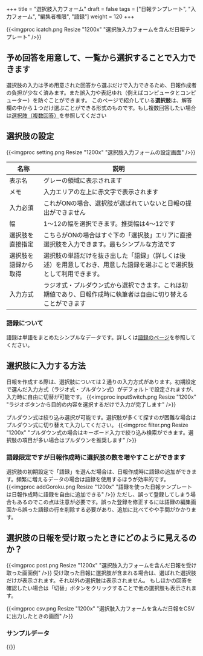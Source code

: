 +++
title = "選択肢入力フォーム"
draft = false
tags = ["日報テンプレート", "入力フォーム", "編集者権限", "語録"]
weight = 120
+++

{{<imgproc icatch.png Resize "1200x" "選択肢入力フォームを含んだ日報テンプレート" />}}

## 予め回答を用意して、一覧から選択することで入力できます

選択肢の入力は予め用意された回答から選ぶだけで入力できるため、日報作成者の負担が少なく済みます。また誤入力や表記ゆれ（例えばコンピュータとコンピューター）を防ぐことができます。
このページで紹介している**選択肢**は、解答欄の中から１つだけ選ぶことができる形式のものです。もし複数回答したい場合は[選択肢（複数回答）](/org/groupsetting/template/select2/)を参照してください

## 選択肢の設定

{{<imgproc setting.png Resize "1200x" "選択肢入力フォームの設定画面" />}}

|名称|説明|
|---|---|
|表示名|グレーの領域に表示されます|
|メモ|入力エリアの左上に赤文字で表示されます|
|入力必須|これがONの場合、選択肢が選ばれていないと日報の提出ができません|
|幅|1〜12の幅を選択できます。推奨幅は4〜12です|
|選択肢を直接指定|こちらがONの場合はすぐ下の「選択肢」エリアに直接選択肢を入力できます。最もシンプルな方法です|
|選択肢を語録から取得|選択肢の単語だけを抜き出した「語録」（詳しくは後述）を用意しておき、用意した語録を選ぶことで選択肢として利用できます。|
|入力方式|ラジオ式・プルダウン式から選択できます。これは初期値であり、日報作成時に執筆者は自由に切り替えることができます|

### 語録について

語録は単語をまとめたシンプルなデータです。詳しくは[語録のページ](/org/groupsetting/goroku/)を参照してください。

## 選択肢に入力する方法

日報を作成する際は、選択肢については２通りの入力方式があります。初期設定で選んだ入力方式（ラジオ式・プルダウン式）がデフォルトで設定されますが、入力時に自由に切替が可能です。
{{<imgproc inputSwitch.png Resize "1200x" "ラジオボタンから目的の内容を選択するだけで入力が完了します" />}}

プルダウン式は絞り込み選択が可能です。選択肢が多くて探すのが困難な場合はプルダウン式に切り替えて入力してください。
{{<imgproc filter.png Resize "1200x" "プルダウン式の場合はキーボード入力で絞り込み検索ができます。選択肢の項目が多い場合はプルダウンを推奨します" />}}

### 語録限定ですが日報作成時に選択肢の数を増やすことができます

選択肢の初期設定で「語録」を選んだ場合は、日報作成時に語録の追加ができます。頻繁に増えるデータの場合は語録を使用するほうが効率的です。
{{<imgproc addGoroku.png Resize "1200x" "語録を使った日報テンプレートは日報作成時に語録を自由に追加できる" />}}
ただし、誤って登録してしまう場合もあるのでこの点は注意が必要です。誤った登録を修正するには語録の編集画面から誤った語録の行を削除する必要があり、追加に比べてやや手間がかかります。

## 選択肢の日報を受け取ったときにどのように見えるのか？

{{<imgproc post.png Resize "1200x" "選択肢入力フォームを含んだ日報を受け取った画面例" />}}
受け取った日報に選択肢が含まれる場合は、選ばれた選択肢だけが表示されます。それ以外の選択肢は表示されません。
もしほかの回答を確認したい場合は「切替」ボタンをクリックすることで他の選択肢も表示されます。

{{<imgproc csv.png Resize "1200x" "選択肢入力フォームを含んだ日報をCSVに出力したときの画面" />}}

### サンプルデータ

{{<attachments style="orange" />}}
